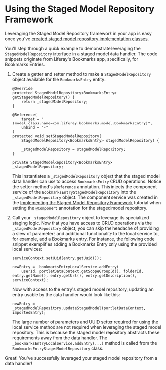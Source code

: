 # Using the Staged Model Repository Framework [](id=using-the-staged-model-repository-framework)

Leveraging the Staged Model Repository framework in your app is easy once you've
[created staged model repository implementation classes](/develop/tutorials/-/knowledge_base/7-1/implementing-the-staged-model-repository-framework).

You'll step through a quick example to demonstrate leveraging the
`StagedModelRepository` interface in a staged model data handler. The code
snippets originate from Liferay's Bookmarks app, specifically, for Bookmarks
Entries.

1.  Create a getter and setter method to make a `StagedModelRepository` object
    available for the `BookmarksEntry` entity:

        @Override
        protected StagedModelRepository<BookmarksEntry> getStagedModelRepository() {
            return _stagedModelRepository;
        }

        @Reference(
            target = "(model.class.name=com.liferay.bookmarks.model.BookmarksEntry)",
            unbind = "-"
        )
        protected void setStagedModelRepository(
            StagedModelRepository<BookmarksEntry> stagedModelRepository) {

            _stagedModelRepository = stagedModelRepository;
        }

        private StagedModelRepository<BookmarksEntry> _stagedModelRepository;

    This instantiates a `_stagedModelRepository` object that the staged model
    data handler can use to access `BookmarksEntry` CRUD operations. Notice the
    setter method's `@Reference` annotation. This injects the component service
    of the `BookmarksEntryStagedModelRepository` into the
    `_stagedModelRepository` object. The component service was created in the
    [Implementing the Staged Model Repository Framework](/develop/tutorials/-/knowledge_base/7-1/implementing-the-staged-model-repository-framework)
    tutorial when setting the `@Component` annotation for the staged model
    repository.

2.  Call your `_stagedModelRepository` object to leverage its specialized
    staging logic. Now that you have access to CRUD operations via the
    `_stagedModelRepository` object, you can skip the headache of providing a
    slew of parameters and additional functionality to the local service to, for
    example, add a Bookmarks entry. For instance, the following code snippet
    exemplifies adding a Bookmarks Entry only using the provided local services:

        serviceContext.setUuid(entry.getUuid());

        newEntry = _bookmarksEntryLocalService.addEntry(
            userId, portletDataContext.getScopeGroupId(), folderId, entry.getName(), entry.getUrl(), entry.getDescription(), serviceContext);

    Now with access to the entry's staged model repository, updating an entry
    usable by the data handler would look like this:

        newEntry = _stagedModelRepository.updateStagedModel(portletDataContext, importedEntry);

    The large number of parameters and UUID setter required for using the local
    service method are not required when leveraging the staged model repository.
    This is because the staged model repository abstracts these requirements
    away from the data handler. The `_bookmarksEntryLocalService.addEntry(...)`
    method is called from the `BookmarksEntryStagedModelRepository` class.

Great! You've successfully leveraged your staged model repository from a data
handler!
